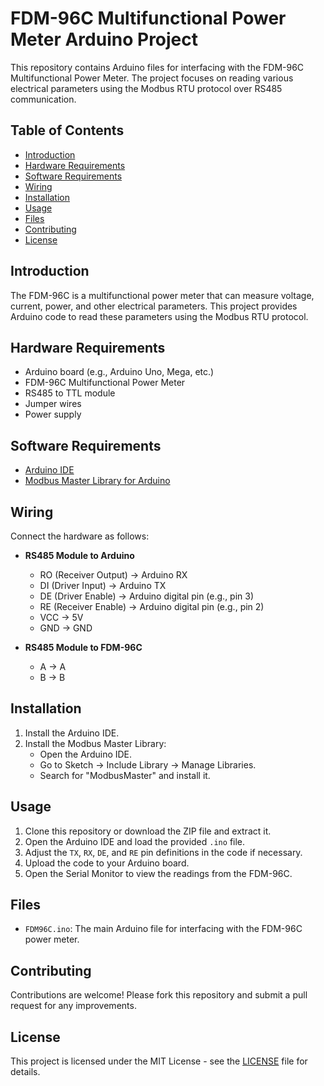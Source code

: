 
# FDM-96C Multifunctional Power Meter Arduino Project

This repository contains Arduino files for interfacing with the FDM-96C Multifunctional Power Meter. The project focuses on reading various electrical parameters using the Modbus RTU protocol over RS485 communication.

## Table of Contents
- [Introduction](#introduction)
- [Hardware Requirements](#hardware-requirements)
- [Software Requirements](#software-requirements)
- [Wiring](#wiring)
- [Installation](#installation)
- [Usage](#usage)
- [Files](#files)
- [Contributing](#contributing)
- [License](#license)

## Introduction
The FDM-96C is a multifunctional power meter that can measure voltage, current, power, and other electrical parameters. This project provides Arduino code to read these parameters using the Modbus RTU protocol.

## Hardware Requirements
- Arduino board (e.g., Arduino Uno, Mega, etc.)
- FDM-96C Multifunctional Power Meter
- RS485 to TTL module
- Jumper wires
- Power supply

## Software Requirements
- [Arduino IDE](https://www.arduino.cc/en/software)
- [Modbus Master Library for Arduino](https://github.com/4-20ma/ModbusMaster)

## Wiring
Connect the hardware as follows:
- **RS485 Module to Arduino**
  - RO (Receiver Output) -> Arduino RX
  - DI (Driver Input) -> Arduino TX
  - DE (Driver Enable) -> Arduino digital pin (e.g., pin 3)
  - RE (Receiver Enable) -> Arduino digital pin (e.g., pin 2)
  - VCC -> 5V
  - GND -> GND

- **RS485 Module to FDM-96C**
  - A -> A
  - B -> B

## Installation
1. Install the Arduino IDE.
2. Install the Modbus Master Library:
   - Open the Arduino IDE.
   - Go to Sketch -> Include Library -> Manage Libraries.
   - Search for "ModbusMaster" and install it.

## Usage
1. Clone this repository or download the ZIP file and extract it.
2. Open the Arduino IDE and load the provided `.ino` file.
3. Adjust the `TX`, `RX`, `DE`, and `RE` pin definitions in the code if necessary.
4. Upload the code to your Arduino board.
5. Open the Serial Monitor to view the readings from the FDM-96C.

## Files
- `FDM96C.ino`: The main Arduino file for interfacing with the FDM-96C power meter.

## Contributing
Contributions are welcome! Please fork this repository and submit a pull request for any improvements.

## License
This project is licensed under the MIT License - see the [LICENSE](LICENSE) file for details.
